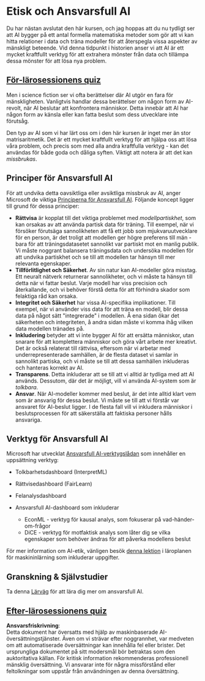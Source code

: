 # Etisk och Ansvarsfull AI

Du har nästan avslutat den här kursen, och jag hoppas att du nu tydligt ser att AI bygger på ett antal formella matematiska metoder som gör att vi kan hitta relationer i data och träna modeller för att återspegla vissa aspekter av mänskligt beteende. Vid denna tidpunkt i historien anser vi att AI är ett mycket kraftfullt verktyg för att extrahera mönster från data och tillämpa dessa mönster för att lösa nya problem.

## [För-lärosessionens quiz](https://white-water-09ec41f0f.azurestaticapps.net/quiz/5/)

Men i science fiction ser vi ofta berättelser där AI utgör en fara för mänskligheten. Vanligtvis handlar dessa berättelser om någon form av AI-revolt, när AI beslutar att konfrontera människor. Detta innebär att AI har någon form av känsla eller kan fatta beslut som dess utvecklare inte förutsåg.

Den typ av AI som vi har lärt oss om i den här kursen är inget mer än stor matrisaritmetik. Det är ett mycket kraftfullt verktyg för att hjälpa oss att lösa våra problem, och precis som med alla andra kraftfulla verktyg - kan det användas för både goda och dåliga syften. Viktigt att notera är att det kan *missbrukas*.

## Principer för Ansvarsfull AI

För att undvika detta oavsiktliga eller avsiktliga missbruk av AI, anger Microsoft de viktiga [Principerna för Ansvarsfull AI](https://www.microsoft.com/ai/responsible-ai?WT.mc_id=academic-77998-cacaste). Följande koncept ligger till grund för dessa principer:

* **Rättvisa** är kopplat till det viktiga problemet med *modellpartiskhet*, som kan orsakas av att använda partisk data för träning. Till exempel, när vi försöker förutsäga sannolikheten att få ett jobb som mjukvaruutvecklare för en person, är det troligt att modellen ger högre preferens till män - bara för att träningsdatasetet sannolikt var partiskt mot en manlig publik. Vi måste noggrant balansera träningsdata och undersöka modellen för att undvika partiskhet och se till att modellen tar hänsyn till mer relevanta egenskaper.
* **Tillförlitlighet och Säkerhet**. Av sin natur kan AI-modeller göra misstag. Ett neuralt nätverk returnerar sannolikheter, och vi måste ta hänsyn till detta när vi fattar beslut. Varje modell har viss precision och återkallande, och vi behöver förstå detta för att förhindra skador som felaktiga råd kan orsaka.
* **Integritet och Säkerhet** har vissa AI-specifika implikationer. Till exempel, när vi använder viss data för att träna en modell, blir dessa data på något sätt "integrerade" i modellen. Å ena sidan ökar det säkerheten och integriteten, å andra sidan måste vi komma ihåg vilken data modellen tränades på.
* **Inkludering** betyder att vi inte bygger AI för att ersätta människor, utan snarare för att komplettera människor och göra vårt arbete mer kreativt. Det är också relaterat till rättvisa, eftersom när vi arbetar med underrepresenterade samhällen, är de flesta dataset vi samlar in sannolikt partiska, och vi måste se till att dessa samhällen inkluderas och hanteras korrekt av AI.
* **Transparens**. Detta inkluderar att se till att vi alltid är tydliga med att AI används. Dessutom, där det är möjligt, vill vi använda AI-system som är *tolkbara*.
* **Ansvar**. När AI-modeller kommer med beslut, är det inte alltid klart vem som är ansvarig för dessa beslut. Vi måste se till att vi förstår var ansvaret för AI-beslut ligger. I de flesta fall vill vi inkludera människor i beslutsprocessen för att säkerställa att faktiska personer hålls ansvariga.

## Verktyg för Ansvarsfull AI

Microsoft har utvecklat [Ansvarsfull AI-verktygslådan](https://github.com/microsoft/responsible-ai-toolbox) som innehåller en uppsättning verktyg:

* Tolkbarhetsdashboard (InterpretML)
* Rättvisedashboard (FairLearn)
* Felanalysdashboard
* Ansvarsfull AI-dashboard som inkluderar

   - EconML - verktyg för kausal analys, som fokuserar på vad-händer-om-frågor
   - DiCE - verktyg för motfaktisk analys som låter dig se vilka egenskaper som behöver ändras för att påverka modellens beslut

För mer information om AI-etik, vänligen besök [denna lektion](https://github.com/microsoft/ML-For-Beginners/tree/main/1-Introduction/3-fairness?WT.mc_id=academic-77998-cacaste) i läroplanen för maskininlärning som inkluderar uppgifter.

## Granskning & Självstudier

Ta denna [Lärväg](https://docs.microsoft.com/learn/modules/responsible-ai-principles/?WT.mc_id=academic-77998-cacaste) för att lära dig mer om ansvarsfull AI.

## [Efter-lärosessionens quiz](https://white-water-09ec41f0f.azurestaticapps.net/quiz/6/)

**Ansvarsfriskrivning**:  
Detta dokument har översatts med hjälp av maskinbaserade AI-översättningstjänster. Även om vi strävar efter noggrannhet, var medveten om att automatiserade översättningar kan innehålla fel eller brister. Det ursprungliga dokumentet på sitt modersmål bör betraktas som den auktoritativa källan. För kritisk information rekommenderas professionell mänsklig översättning. Vi ansvarar inte för några missförstånd eller feltolkningar som uppstår från användningen av denna översättning.